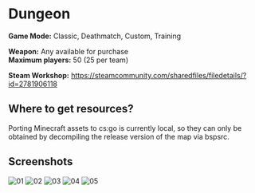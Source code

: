 # Dungeon
**Game Mode:** Classic, Deathmatch, Custom, Training

**Weapon:** Any available for purchase
<br>**Maximum players:** 50 (25 per team)

**Steam Workshop:** https://steamcommunity.com/sharedfiles/filedetails/?id=2781906118

## Where to get resources?
Porting Minecraft assets to cs:go is currently local, so they can only be obtained by decompiling the release version of the map via bspsrc.

## Screenshots
![01](https://user-images.githubusercontent.com/90133781/158947457-da8af10e-9d4d-42f2-8e94-a857fac0ba6b.png)
![02](https://user-images.githubusercontent.com/90133781/158947438-ce032e42-b41d-42c5-b454-86fab2964f93.png)
![03](https://user-images.githubusercontent.com/90133781/158947472-26e15e48-502b-4eaa-a087-3ce20987a11e.png)
![04](https://user-images.githubusercontent.com/90133781/158947499-22ddd222-e6db-4be0-af1b-78f37dbd0255.png)
![05](https://user-images.githubusercontent.com/90133781/159134129-79496ece-5b18-4685-aad3-fd6674bd6a2a.png)
